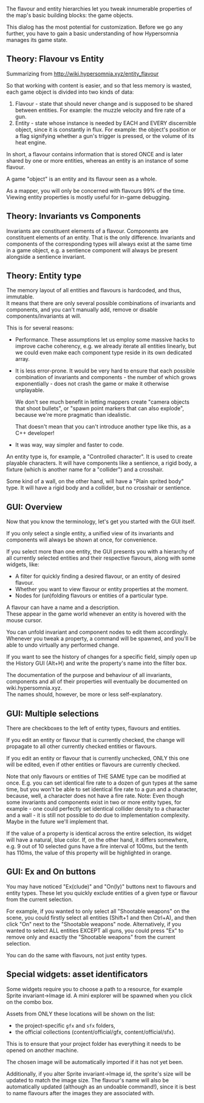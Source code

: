 The flavour and entity hierarchies let you tweak innumerable properties 
of the map's basic building blocks: the game objects.

This dialog has the most potential for customization.
Before we go any further, you have to gain a basic understanding 
of how Hypersomnia manages its game state.

## Theory: Flavour vs Entity

Summarizing from http://wiki.hypersomnia.xyz/entity_flavour

So that working with content is easier, and so that less memory is wasted,  
each game object is divided into two kinds of data:

1. Flavour - state that should never change and is supposed to be shared between entities.
   For example: the muzzle velocity and fire rate of a gun.
2. Entity - state whose instance is needed by EACH and EVERY discernible object, since it is constantly in flux.
   For example: the object's position or a flag signifying whether a gun's trigger is pressed, or the volume of its heat engine.

In short, a flavour contains information that is stored ONCE and is later shared by one or more entities,
whereas an entity is an instance of some flavour.

A game "object" is an entity and its flavour seen as a whole.

As a mapper, you will only be concerned with flavours 99% of the time.
Viewing entity properties is mostly useful for in-game debugging.

## Theory: Invariants vs Components

Invariants are constituent elements of a flavour.
Components are constituent elements of an entity.
That is the only difference.
Invariants and components of the corresponding types will always exist at the same time in a game object,
e.g. a sentience component will always be present alongside a sentience invariant.

## Theory: Entity type

The memory layout of all entities and flavours is hardcoded, and thus, immutable.  
It means that there are only several possible combinations of invariants and components,
and you can't manually add, remove or disable components/invariants at will.  

This is for several reasons:
- Performance. These assumptions let us employ some massive hacks to improve cache coherency,
  e.g. we already iterate all entities linearly, 
  but we could even make each component type reside in its own dedicated array.
- It is less error-prone. It would be very hard to ensure that each possible combination
  of invariants and components - the number of which grows exponentially - does not crash the game 
  or make it otherwise unplayable.
  
  We don't see much benefit in letting mappers create "camera objects that shoot bullets",
  or "spawn point markers that can also explode", because we're more pragmatic than idealistic.

  That doesn't mean that you can't introduce another type like this, as a C++ developer!
- It was way, way simpler and faster to code.

An entity type is, for example, a "Controlled character".
It is used to create playable characters. 
It will have components like a sentience, a rigid body, a fixture (which is another name for a "collider") 
and a crosshair.

Some kind of a wall, on the other hand, will have a "Plain sprited body" type.
It will have a rigid body and a collider, but no crosshair or sentience.

## GUI: Overview

Now that you know the terminology, let's get you started with the GUI itself.

If you only select a single entity, 
a unified view of its invariants and components will always be shown at once, for convenience.

If you select more than one entity, the GUI presents you with a hierarchy 
of all currently selected entities and their respective flavours, along with some widgets, like:

- A filter for quickly finding a desired flavour, or an entity of desired flavour.
- Whether you want to view flavour or entity properties at the moment.
- Nodes for (un)folding flavours or entities of a particular type.

A flavour can have a name and a description.  
These appear in the game world whenever an entity is hovered with the mouse cursor.  

You can unfold invariant and component nodes to edit them accordingly.
Whenever you tweak a property, a command will be spawned, 
and you'll be able to undo virtually any performed change.

If you want to see the history of changes for a specific field,
simply open up the History GUI (Alt+H) and write the property's name into the filter box.

The documentation of the purpose and behaviour of all invariants, components 
and all of their properties will eventually be documented on wiki.hypersomnia.xyz.  
The names should, however, be more or less self-explanatory.

## GUI: Multiple selections

There are checkboxes to the left of entity types, flavours and entities.

If you edit an entity or flavour that is currently checked, 
the change will propagate to all other currently checked entities or flavours.

If you edit an entity or flavour that is currently unchecked,
ONLY this one will be edited, even if other entities or flavours are currently checked.

Note that only flavours or entities of THE SAME type can be modified at once.
E.g. you can set identical fire rate to a dozen of gun types at the same time,
but you won't be able to set identical fire rate to a gun and a character, because, well,
a character does not have a fire rate.
	Note: Even though some invariants and components exist in two or more entity types,
	      for example - one could perfectly set identical collider density to a character and a wall -
	      it is still not possible to do due to implementation complexity. 
	      Maybe in the future we'll implement that.

If the value of a property is identical across the entire selection, 
its widget will have a natural, blue color.
If, on the other hand, it differs somewhere, e.g. 9 out of 10 selected guns have a fire interval of 100ms,
but the tenth has 110ms, the value of this property will be highlighted in orange.

## GUI: Ex and On buttons

You may have noticed "Ex(clude)" and "On(ly)" buttons next to flavours and entity types.
These let you quickly exclude entities of a given type or flavour from the current selection.

For example, if you wanted to only select all "Shootable weapons" on the scene,
you could firstly select all entities (Shift+1 and then Ctrl+A),
and then click "On" next to the "Shootable weapons" node.
Alternatively, if you wanted to select ALL entities EXCEPT all guns, you could press "Ex"
to remove only and exactly the "Shootable weapons" from the current selection.

You can do the same with flavours, not just entity types.

## Special widgets: asset identificators

Some widgets require you to choose a path to a resource, for example Sprite invariant->Image id.
A mini explorer will be spawned when you click on the combo box.

Assets from ONLY these locations will be shown on the list:
- the project-specific ``gfx`` and ``sfx`` folders,
- the official collections (content/official/gfx, content/official/sfx).

This is to ensure that your project folder has everything it needs to be opened on another machine.

The chosen image will be automatically imported if it has not yet been.

Additionally, if you alter Sprite invariant->Image id, the sprite's size will be updated to match the image size.
The flavour's name will also be automatically updated (although as an undoable command!),
since it is best to name flavours after the images they are associated with.
